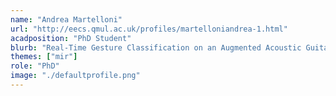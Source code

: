 ```yaml
---
name: "Andrea Martelloni"
url: "http://eecs.qmul.ac.uk/profiles/martelloniandrea-1.html"
acadposition: "PhD Student"
blurb: "Real-Time Gesture Classification on an Augmented Acoustic Guitar using Deep Learning to Improve Extended-Range and Percussive Solo Playing"
themes: ["mir"]
role: "PhD"
image: "./defaultprofile.png"
---
```

